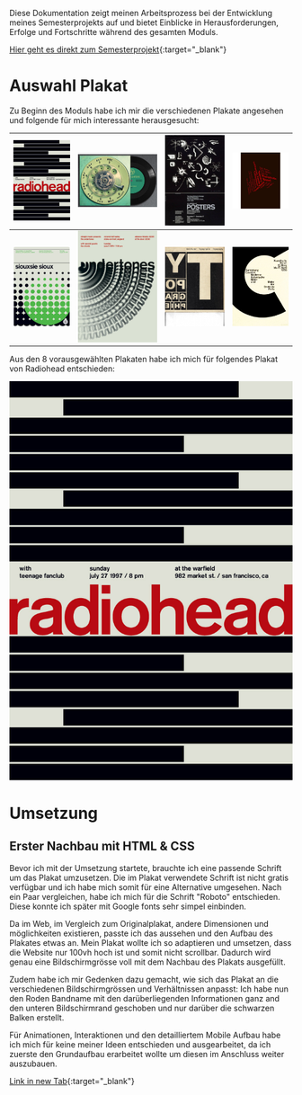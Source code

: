 Diese Dokumentation zeigt meinen Arbeitsprozess bei der Entwicklung meines Semesterprojekts auf und bietet Einblicke in Herausforderungen, Erfolge und Fortschritte während des gesamten Moduls.

[Hier geht es direkt zum Semesterprojekt](radiohead/){:target="_blank"}

# Auswahl Plakat
Zu Beginn des Moduls habe ich mir die verschiedenen Plakate angesehen und folgende für mich interessante herausgesucht:

![01](doku/posters/radiohead.jpeg) | ![02](doku/posters/02.jpg) | ![03](doku/posters/03.jpeg) | ![04](doku/posters/04.jpeg)
------------ | ------------- | ------------- | -------------
![05](doku/posters/05.png) | ![06](doku/posters/06.png) | ![07](doku/posters/07.jpeg) | ![08](doku/posters/08.jpeg)

Aus den 8 vorausgewählten Plakaten habe ich mich für folgendes Plakat von Radiohead entschieden:

![Radiohead Plakat](doku/posters/radiohead.jpeg)

# Umsetzung
## Erster Nachbau mit HTML & CSS
Bevor ich mit der Umsetzung startete, brauchte ich eine passende Schrift um das Plakat umzusetzen. Die im Plakat verwendete Schrift ist nicht gratis verfügbar und ich habe mich somit für eine Alternative umgesehen. Nach ein Paar vergleichen, habe ich mich für die Schrift "Roboto" entschieden. Diese konnte ich später mit Google fonts sehr simpel einbinden.

Da im Web, im Vergleich zum Originalplakat, andere Dimensionen und möglichkeiten existieren, passte ich das aussehen und den Aufbau des Plakates etwas an. Mein Plakat wollte ich so adaptieren und umsetzen, dass die Website nur 100vh hoch ist und somit nicht scrollbar. Dadurch wird genau eine Bildschirmgrösse voll mit dem Nachbau des Plakats ausgefüllt.

Zudem habe ich mir Gedenken dazu gemacht, wie sich das Plakat an die verschiedenen Bildschirmgrössen und Verhältnissen anpasst: Ich habe nun den Roden Bandname mit den darüberliegenden Informationen ganz and den unteren Bildschirmrand geschoben und nur darüber die schwarzen Balken erstellt.

Für Animationen, Interaktionen und den detailliertem Mobile Aufbau habe ich mich für keine meiner Ideen entschieden und ausgearbeitet, da ich zuerste den Grundaufbau erarbeitet wollte um diesen im Anschluss weiter auszubauen.


[Link in new Tab](radiohead/){:target="_blank"}
